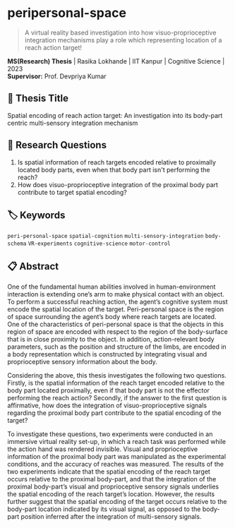 # peripersonal-space
> A virtual reality based investigation into how visuo-proprioceptive integration mechanisms play a role which representing location of a reach action target!

**MS(Research) Thesis** | Rasika Lokhande | IIT Kanpur | Cognitive Science | 2023  
**Supervisor:** Prof. Devpriya Kumar

## 📄 Thesis Title
Spatial encoding of reach action target: An investigation into its body-part centric multi-sensory integration mechanism

## 🎯 Research Questions
1. Is spatial information of reach targets encoded relative to proximally located body parts, even when that body part isn't performing the reach?
2. How does visuo-proprioceptive integration of the proximal body part contribute to target spatial encoding?

## 🏷️ Keywords
`peri-personal-space` `spatial-cognition` `multi-sensory-integration` `body-schema` `VR-experiments` `cognitive-science` `motor-control`

## 📋 Abstract
One of the fundamental human abilities involved in human-environment interaction is extending one’s arm to make physical contact with an object. To perform a successful reaching action, the agent’s cognitive system must encode the spatial location of the target. Peri-personal space is the region of space surrounding the agent’s body where reach targets are located. One of the characteristics of peri-personal space is that the objects in this region of space are encoded with respect to the region of the body-surface that is in close proximity to the object. In addition, action-relevant body parameters, such as the position and structure of the limbs, are encoded in a body representation which is constructed by integrating visual and proprioceptive sensory information about the body.

Considering the above, this thesis investigates the following two questions. Firstly, is the spatial information of the reach target encoded relative to the body part located proximally, even if that body part is not the effector performing the reach action? Secondly, if the answer to the first question is affirmative, how does the integration of visuo-proprioceptive signals regarding the proximal body part contribute to the spatial encoding of the target?

To investigate these questions, two experiments were conducted in an immersive virtual reality set-up, in which a reach task was performed while the action hand was rendered invisible. Visual and proprioceptive information of the proximal body part was manipulated as the experimental conditions, and the accuracy of reaches was measured. The results of the two experiments indicate that the spatial encoding of the reach target occurs relative to the proximal body-part, and that the integration of the proximal body-part’s visual and proprioceptive sensory signals underlies the spatial encoding of the reach target’s location. However, the results further suggest that the spatial encoding of the target occurs relative to the body-part location indicated by its visual signal, as opposed to the body-part position inferred after the integration of multi-sensory signals.
